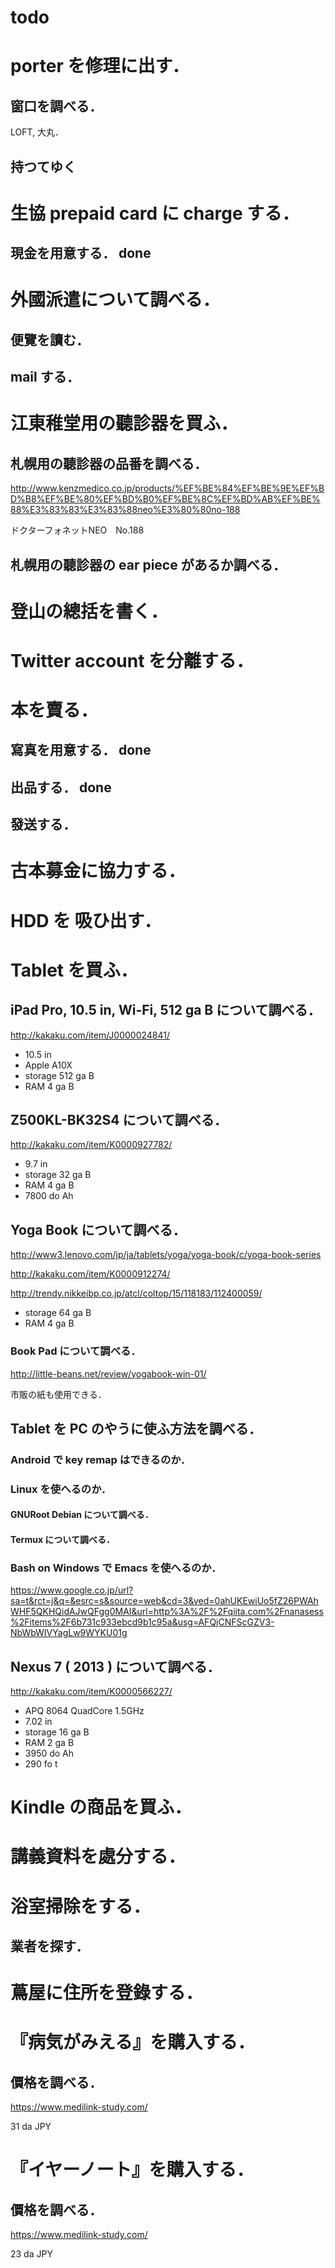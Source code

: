 todo
===

# porter を修理に出す．

## 窗口を調べる．

LOFT, 大丸．

## 持つてゆく

# 生協 prepaid card に charge する．

## 現金を用意する． done

# 外國派遣について調べる．

## 便覽を讀む．

## mail する．

# 江東稚堂用の聽診器を買ふ．

## 札幌用の聽診器の品番を調べる．

http://www.kenzmedico.co.jp/products/%EF%BE%84%EF%BE%9E%EF%BD%B8%EF%BE%80%EF%BD%B0%EF%BE%8C%EF%BD%AB%EF%BE%88%E3%83%83%E3%83%88neo%E3%80%80no-188

ドクターフォネットNEO　No.188

## 札幌用の聽診器の ear piece があるか調べる．

# 登山の總括を書く．

# Twitter account を分離する．

# 本を賣る．

## 寫真を用意する． done

## 出品する． done

## 發送する．

# 古本募金に協力する．

# HDD を 吸ひ出す．



# Tablet を買ふ．

## iPad Pro, 10.5 in, Wi-Fi, 512 ga B について調べる．

http://kakaku.com/item/J0000024841/

- 10.5 in
- Apple A10X
- storage 512 ga B
- RAM 4 ga B

## Z500KL-BK32S4 について調べる．

http://kakaku.com/item/K0000927782/

- 9.7 in
- storage 32 ga B
- RAM 4 ga B
- 7800 do Ah

## Yoga Book について調べる．

http://www3.lenovo.com/jp/ja/tablets/yoga/yoga-book/c/yoga-book-series

http://kakaku.com/item/K0000912274/

http://trendy.nikkeibp.co.jp/atcl/coltop/15/118183/112400059/

- storage 64 ga B
- RAM 4 ga B

### Book Pad について調べる．

http://little-beans.net/review/yogabook-win-01/

市販の紙も使用できる．

## Tablet を PC のやうに使ふ方法を調べる．

### Android で key remap はできるのか．

### Linux を使へるのか．

#### GNURoot Debian について調べる．

#### Termux について調べる．

### Bash on Windows で Emacs を使へるのか．

https://www.google.co.jp/url?sa=t&rct=j&q=&esrc=s&source=web&cd=3&ved=0ahUKEwiUo5fZ26PWAhWHF5QKHQidAJwQFgg0MAI&url=http%3A%2F%2Fqiita.com%2Fnanasess%2Fitems%2F6b731c933ebcd9b1c95a&usg=AFQjCNFScGZV3-NbWbWIVYagLw9WYKU01g

## Nexus 7 ( 2013 ) について調べる．

http://kakaku.com/item/K0000566227/

- APQ 8064 QuadCore 1.5GHz
- 7.02 in
- storage 16 ga B
- RAM 2 ga B
- 3950 do Ah
- 290 fo t

# Kindle の商品を買ふ．

# 講義資料を處分する．

# 浴室掃除をする．

## 業者を探す．

# 蔦屋に住所を登錄する．

# 『病気がみえる』を購入する．

## 價格を調べる．

https://www.medilink-study.com/

31 da JPY

# 『イヤーノート』を購入する．


## 價格を調べる．

https://www.medilink-study.com/

23 da JPY

